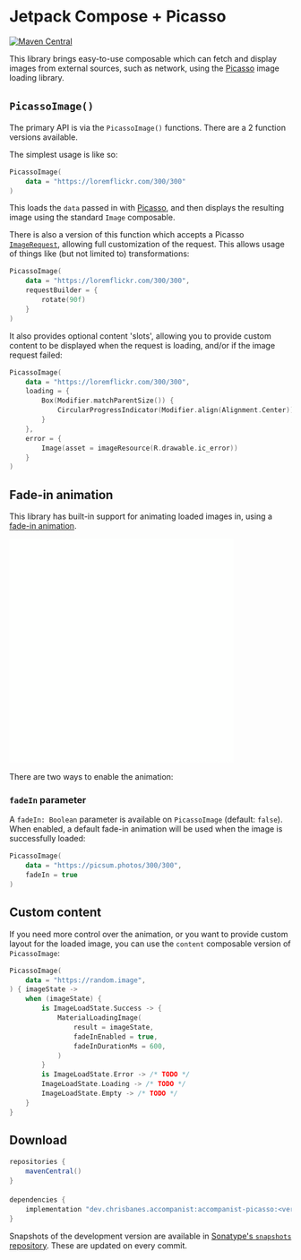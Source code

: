 # Jetpack Compose + Picasso

[![Maven Central](https://maven-badges.herokuapp.com/maven-central/dev.chrisbanes.accompanist/accompanist-picasso/badge.svg)](https://search.maven.org/search?q=g:dev.chrisbanes.accompanist)

This library brings easy-to-use composable which can fetch and display images from external sources, such as network, using the [Picasso][picasso] image loading library.

## `PicassoImage()`

The primary API is via the `PicassoImage()` functions. There are a 2 function versions available.

The simplest usage is like so:

```kotlin 
PicassoImage(
    data = "https://loremflickr.com/300/300"
)
```

This loads the `data` passed in with [Picasso][Picasso], and then displays the resulting image using the standard `Image` composable.

There is also a version of this function which accepts a Picasso [`ImageRequest`](https://Picasso-kt.github.io/Picasso/image_requests/), allowing full customization of the request. This allows usage of things like (but not limited to) transformations:

```kotlin
PicassoImage(
    data = "https://loremflickr.com/300/300",
    requestBuilder = {
        rotate(90f)
    }
)
```

It also provides optional content 'slots', allowing you to provide custom content to be displayed when the request is loading, and/or if the image request failed:

``` kotlin
PicassoImage(
    data = "https://loremflickr.com/300/300",
    loading = {
        Box(Modifier.matchParentSize()) {
            CircularProgressIndicator(Modifier.align(Alignment.Center))
        }
    },
    error = {
        Image(asset = imageResource(R.drawable.ic_error))
    }
)
```

## Fade-in animation

This library has built-in support for animating loaded images in, using a [fade-in animation](https://material.io/archive/guidelines/patterns/loading-images.html).

![](./images/crossfade.gif)

There are two ways to enable the animation:

### `fadeIn` parameter

A `fadeIn: Boolean` parameter is available on `PicassoImage` (default: `false`). When enabled, a default fade-in animation will be used when the image is successfully loaded:

``` kotlin
PicassoImage(
    data = "https://picsum.photos/300/300",
    fadeIn = true
)
```

## Custom content

If you need more control over the animation, or you want to provide custom layout for the loaded image, you can use the `content` composable version of `PicassoImage`:

``` kotlin
PicassoImage(
    data = "https://random.image",
) { imageState ->
    when (imageState) {
        is ImageLoadState.Success -> {
            MaterialLoadingImage(
                result = imageState,
                fadeInEnabled = true,
                fadeInDurationMs = 600,
            )
        }
        is ImageLoadState.Error -> /* TODO */
        ImageLoadState.Loading -> /* TODO */
        ImageLoadState.Empty -> /* TODO */
    }
}
```

## Download

```groovy
repositories {
    mavenCentral()
}

dependencies {
    implementation "dev.chrisbanes.accompanist:accompanist-picasso:<version>"
}
```

Snapshots of the development version are available in [Sonatype's `snapshots` repository][snap]. These are updated on every commit.

[compose]: https://developer.android.com/jetpack/compose
[snap]: https://oss.sonatype.org/content/repositories/snapshots/dev/chrisbanes/accompanist/accompanist-picasso/
[picasso]: https://square.github.io/picasso/
